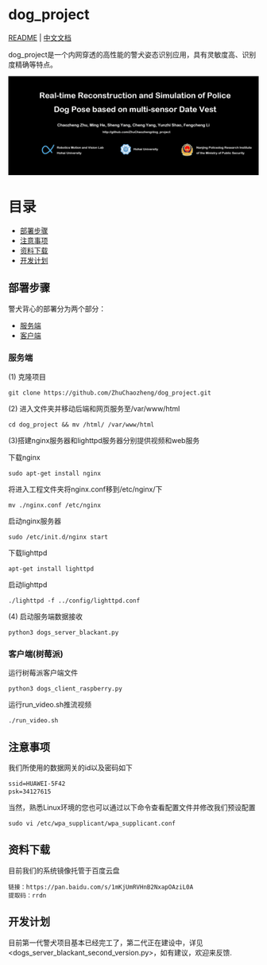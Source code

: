# dog_project

[README](README.md) | [中文文档](README_zh.md)

dog_project是一个内网穿透的高性能的警犬姿态识别应用，具有灵敏度高、识别度精确等特点。

[![Video](README_img/dog_project_cover.gif)](https://www.bilibili.com/video/av34108348?share_medium=android&share_source=copy_link&bbid=452131F3-C84D-4DF0-89AF-AA0107CE68FF16810infoc&ts=1539869227641)
# 目录

<!-- vim-markdown-toc GFM -->

* [部署步骤](#部署步骤)
* [注意事项](#注意事项)
* [资料下载](#资料下载)
* [开发计划](#开发计划)

<!-- vim-markdown-toc -->
## 部署步骤

警犬背心的部署分为两个部分：

* [服务端](#服务端)
* [客户端](#客户端)

### 服务端

(1) 克隆项目

```
git clone https://github.com/ZhuChaozheng/dog_project.git
```

(2) 进入文件夹并移动后端和网页服务至/var/www/html

```
cd dog_project && mv /html/ /var/www/html
```

(3)搭建nginx服务器和lighttpd服务器分别提供视频和web服务

下载nginx

```
sudo apt-get install nginx
```

将进入工程文件夹将nginx.conf移到/etc/nginx/下

```
mv ./nginx.conf /etc/nginx
```

启动nginx服务器

```
sudo /etc/init.d/nginx start
```

下载lighttpd

```
apt-get install lighttpd
```

启动lighttpd

```
./lighttpd -f ../config/lighttpd.conf
```

(4) 启动服务端数据接收

```
python3 dogs_server_blackant.py
```

### 客户端(树莓派)

运行树莓派客户端文件

```
python3 dogs_client_raspberry.py
```

运行run_video.sh推流视频
```
./run_video.sh
```

## 注意事项
我们所使用的数据网关的id以及密码如下
```
ssid=HUAWEI-5F42
psk=34127615
```
当然，熟悉Linux环境的您也可以通过以下命令查看配置文件并修改我们预设配置
```
sudo vi /etc/wpa_supplicant/wpa_supplicant.conf
```
## 资料下载
目前我们的系统镜像托管于百度云盘
```
链接：https://pan.baidu.com/s/1mKjUmRVHnB2NxapOAziL0A 
提取码：rrdn 
```
## 开发计划
目前第一代警犬项目基本已经完工了，第二代正在建设中，详见<dogs_server_blackant_second_version.py>，如有建议，欢迎来反馈.

